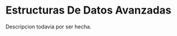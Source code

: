# Estructuras De Datos Avanzadas

<!----Descripcion---->
Descripcion todavia por ser hecha.
<!----Separador de la descripcion ---->

<!----Notas---->
<!----Separador de las notas---->

<!----Directorio con ubicacion de archivos---->
<!----Separador del direrctorio con ubicacion de archivos---->
